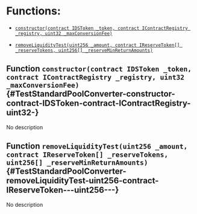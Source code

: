 # Functions:

- [`constructor(contract IDSToken _token, contract IContractRegistry _registry, uint32 _maxConversionFee)`](#TestStandardPoolConverter-constructor-contract-IDSToken-contract-IContractRegistry-uint32-)

- [`removeLiquidityTest(uint256 _amount, contract IReserveToken[] _reserveTokens, uint256[] _reserveMinReturnAmounts)`](#TestStandardPoolConverter-removeLiquidityTest-uint256-contract-IReserveToken---uint256---)

## Function `constructor(contract IDSToken _token, contract IContractRegistry _registry, uint32 _maxConversionFee)` {#TestStandardPoolConverter-constructor-contract-IDSToken-contract-IContractRegistry-uint32-}

No description

## Function `removeLiquidityTest(uint256 _amount, contract IReserveToken[] _reserveTokens, uint256[] _reserveMinReturnAmounts)` {#TestStandardPoolConverter-removeLiquidityTest-uint256-contract-IReserveToken---uint256---}

No description
